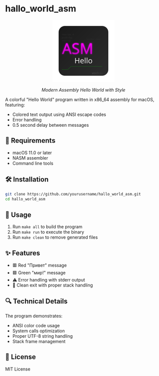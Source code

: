 # hallo_world_asm

<div align="center">
  <img src="logo.svg" width="200" height="200" alt="ASM Hello World Logo">
  <p><em>Modern Assembly Hello World with Style</em></p>
</div>

A colorful "Hello World" program written in x86_64 assembly for macOS, featuring:
- Colored text output using ANSI escape codes
- Error handling
- 0.5 second delay between messages

## 🚀 Requirements
- macOS 11.0 or later
- NASM assembler
- Command line tools

## 🛠 Installation
```bash
git clone https://github.com/yourusername/hallo_world_asm.git
cd hallo_world_asm
```

## 🎯 Usage
1. Run `make all` to build the program
2. Run `make run` to execute the binary
3. Run `make clean` to remove generated files

## ✨ Features
- 🟥 Red "Привет" message
- 🟩 Green "мир!" message
- ⚠️ Error handling with stderr output
- 🔄 Clean exit with proper stack handling

## 🔍 Technical Details
The program demonstrates:
- ANSI color code usage
- System calls optimization
- Proper UTF-8 string handling
- Stack frame management

## 📝 License
MIT License

